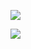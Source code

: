 ![](http://github-profile-summary-cards.vercel.app/api/cards/profile-details?username=vedangwartikar&theme=github_dark)

![](https://komarev.com/ghpvc/?username=vedangwartikar)
